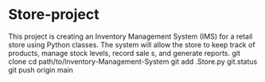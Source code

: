 # Store-project
This project is  creating  an Inventory Management System (IMS) for a retail store using Python classes. The system will allow the store to keep track of products, manage stock levels, record sale s, and generate reports.
git clone <repository-url>
cd path/to/Inventory-Management-System
git add .Store.py
git.status
git push origin main
